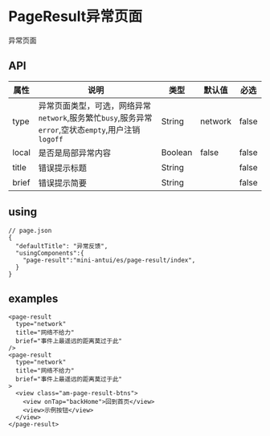 # PageResult异常页面

异常页面

## API

| 属性 | 说明 | 类型 | 默认值 | 必选 |
|----|----|----|----|----|
| type | 异常页面类型，可选，网络异常`network`,服务繁忙`busy`,服务异常`error`,空状态`empty`,用户注销`logoff` | String | network | false |
| local | 是否是局部异常内容 | Boolean | false | false |
| title | 错误提示标题 | String |  | false |
| brief | 错误提示简要 | String |  | false |

## using

```
// page.json
{
  "defaultTitle": "异常反馈",
  "usingComponents":{
    "page-result":"mini-antui/es/page-result/index",
  }
}
```

## examples

```axml
<page-result
  type="network"
  title="网络不给力"
  brief="事件上最遥远的距离莫过于此"
/>
<page-result
  type="network"
  title="网络不给力"
  brief="事件上最遥远的距离莫过于此"
>
  <view class="am-page-result-btns">
    <view onTap="backHome">回到首页</view>
    <view>示例按钮</view>
  </view>
</page-result>
```
